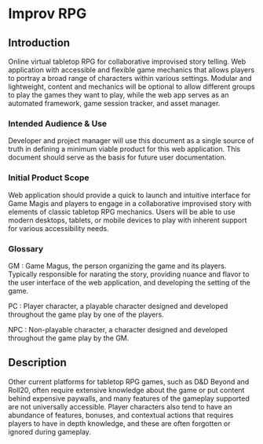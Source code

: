 # Improv RPG

## Introduction

Online virtual tabletop RPG for collaborative improvised story telling. Web application with accessible and flexible game mechanics that allows players to portray a broad range of characters within various settings. Modular and lightweight, content and mechanics will be optional to allow different groups to play the games they want to play, while the web app serves as an automated framework, game session tracker, and asset manager.

### Intended Audience & Use

Developer and project manager will use this document as a single source of truth in defining a minimum viable product for this web application. This document should serve as the basis for future user documentation.

### Initial Product Scope

Web application should provide a quick to launch and intuitive interface for Game Magis and players to engage in a collaborative improvised story with elements of classic tabletop RPG mechanics. Users will be able to use modern desktops, tablets, or mobile devices to play with inherent support for various accessibility needs. 

### Glossary

GM
: Game Magus, the person organizing the game and its players. Typically responsible for narating the story, providing nuance and flavor to the user interface of the web application, and developing the setting of the game.

PC
: Player character, a playable character designed and developed throughout the game play by one of the players.

NPC
: Non-playable character, a character designed and developed throughout the game play by the GM.

## Description

Other current platforms for tabletop RPG games, such as D&D Beyond and Roll20, often require extensive knowledge about the game or put content behind expensive paywalls, and many features of the gameplay supported are not universally accessible. Player characters also tend to have an abundance of features, bonuses, and contextual actions that requires players to have in depth knowledge, and these are often forgotten or ignored during gameplay.